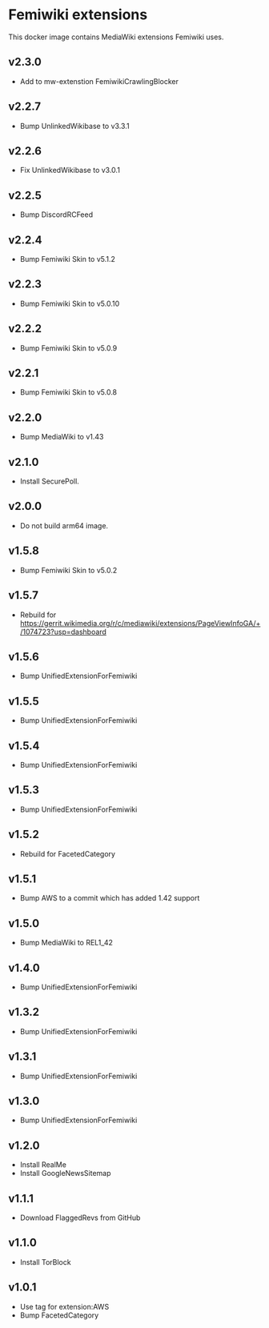 # Femiwiki extensions

This docker image contains MediaWiki extensions Femiwiki uses.

## v2.3.0

- Add to mw-extenstion FemiwikiCrawlingBlocker

## v2.2.7

- Bump UnlinkedWikibase to v3.3.1

## v2.2.6

- Fix UnlinkedWikibase to v3.0.1

## v2.2.5

- Bump DiscordRCFeed

## v2.2.4

- Bump Femiwiki Skin to v5.1.2

## v2.2.3

- Bump Femiwiki Skin to v5.0.10

## v2.2.2

- Bump Femiwiki Skin to v5.0.9

## v2.2.1

- Bump Femiwiki Skin to v5.0.8

## v2.2.0

- Bump MediaWiki to v1.43

## v2.1.0

- Install SecurePoll.

## v2.0.0

- Do not build arm64 image.

## v1.5.8

- Bump Femiwiki Skin to v5.0.2

## v1.5.7

- Rebuild for https://gerrit.wikimedia.org/r/c/mediawiki/extensions/PageViewInfoGA/+/1074723?usp=dashboard

## v1.5.6

- Bump UnifiedExtensionForFemiwiki

## v1.5.5

- Bump UnifiedExtensionForFemiwiki

## v1.5.4

- Bump UnifiedExtensionForFemiwiki

## v1.5.3

- Bump UnifiedExtensionForFemiwiki

## v1.5.2

- Rebuild for FacetedCategory

## v1.5.1

- Bump AWS to a commit which has added 1.42 support

## v1.5.0

- Bump MediaWiki to REL1_42

## v1.4.0

- Bump UnifiedExtensionForFemiwiki

## v1.3.2

- Bump UnifiedExtensionForFemiwiki

## v1.3.1

- Bump UnifiedExtensionForFemiwiki

## v1.3.0

- Bump UnifiedExtensionForFemiwiki

## v1.2.0

- Install RealMe
- Install GoogleNewsSitemap

## v1.1.1

- Download FlaggedRevs from GitHub

## v1.1.0

- Install TorBlock

## v1.0.1

- Use tag for extension:AWS
- Bump FacetedCategory
